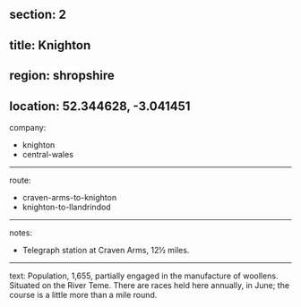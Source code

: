 section: 2
----
title: Knighton
----
region: shropshire
----
location: 52.344628, -3.041451
----
company:
- knighton
- central-wales
----
route:
- craven-arms-to-knighton
- knighton-to-llandrindod
----
notes:
- Telegraph station at Craven Arms, 12½ miles.
----
text: Population, 1,655, partially engaged in the manufacture of woollens. Situated on the River Teme. There are races held here annually, in June; the course is a little more than a mile round.
